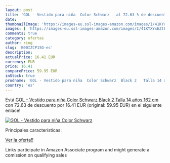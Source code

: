 ```yaml
---
layout: post
title: 'GOL - Vestido para niña  Color Schwarz   al 72.63 % de descuento'
date: 
thumbnailImage: 'https://images-eu.ssl-images-amazon.com/images/I/41KYXYxEZtL._SL200_.jpg'
images: [ 'https://images-eu.ssl-images-amazon.com/images/I/41KYXYxEZtL._SL200_.jpg' ]
comments: true
category: ofertas
author: ring
slug: 'B00IZCP1SG-es'
description:
actualPrice: 16.41 EUR
currency: EUR
price: 16.41
comparePrice: 59.95 EUR
inStock: true
prodname: 'GOL - Vestido para niña  Color Schwarz  Black 2   Talla 14 años  162 cm '
country: 'es'
---
```


Está [GOL - Vestido para niña  Color Schwarz  Black 2   Talla 14 años  162 cm ](https://www.amazon.es/dp/B00IZCP1SG/?tag=tolees-21) con 72.63 de descuento por 16.41 EUR (original: 59.95 EUR) en el siguiente enlace!

[![GOL - Vestido para niña  Color Schwarz  ](https://images-eu.ssl-images-amazon.com/images/I/41KYXYxEZtL._SL200_.jpg)](https://www.amazon.es/dp/B00IZCP1SG/?tag=tolees-21)

Principales características:


[Ver la oferta!!](https://www.amazon.es/dp/B00IZCP1SG/?tag=tolees-21)

Links participate in Amazon Associate program and might generate a comission on qualifying sales


